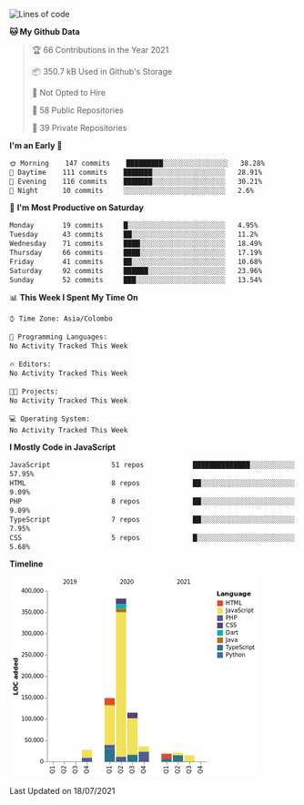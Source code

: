 
<!--START_SECTION:waka-->
![Lines of code](https://img.shields.io/badge/From%20Hello%20World%20I%27ve%20Written-767796%20lines%20of%20code-blue)

**🐱 My Github Data** 

> 🏆 66 Contributions in the Year 2021
 > 
> 📦 350.7 kB Used in Github's Storage 
 > 
> 🚫 Not Opted to Hire
 > 
> 📜 58 Public Repositories 
 > 
> 🔑 39 Private Repositories  
 > 
**I'm an Early 🐤** 

```text
🌞 Morning    147 commits    █████████░░░░░░░░░░░░░░░░   38.28% 
🌆 Daytime    111 commits    ███████░░░░░░░░░░░░░░░░░░   28.91% 
🌃 Evening    116 commits    ███████░░░░░░░░░░░░░░░░░░   30.21% 
🌙 Night      10 commits     ░░░░░░░░░░░░░░░░░░░░░░░░░   2.6%

```
📅 **I'm Most Productive on Saturday** 

```text
Monday       19 commits     █░░░░░░░░░░░░░░░░░░░░░░░░   4.95% 
Tuesday      43 commits     ██░░░░░░░░░░░░░░░░░░░░░░░   11.2% 
Wednesday    71 commits     ████░░░░░░░░░░░░░░░░░░░░░   18.49% 
Thursday     66 commits     ████░░░░░░░░░░░░░░░░░░░░░   17.19% 
Friday       41 commits     ██░░░░░░░░░░░░░░░░░░░░░░░   10.68% 
Saturday     92 commits     ██████░░░░░░░░░░░░░░░░░░░   23.96% 
Sunday       52 commits     ███░░░░░░░░░░░░░░░░░░░░░░   13.54%

```


📊 **This Week I Spent My Time On** 

```text
⌚︎ Time Zone: Asia/Colombo

💬 Programming Languages: 
No Activity Tracked This Week

🔥 Editors: 
No Activity Tracked This Week

🐱‍💻 Projects: 
No Activity Tracked This Week

💻 Operating System: 
No Activity Tracked This Week

```

**I Mostly Code in JavaScript** 

```text
JavaScript               51 repos            ██████████████░░░░░░░░░░░   57.95% 
HTML                     8 repos             ██░░░░░░░░░░░░░░░░░░░░░░░   9.09% 
PHP                      8 repos             ██░░░░░░░░░░░░░░░░░░░░░░░   9.09% 
TypeScript               7 repos             ██░░░░░░░░░░░░░░░░░░░░░░░   7.95% 
CSS                      5 repos             █░░░░░░░░░░░░░░░░░░░░░░░░   5.68%

```


**Timeline**

![Chart not found](https://raw.githubusercontent.com/ccweerasinghe1994/ccweerasinghe1994/master/charts/bar_graph.png) 


 Last Updated on 18/07/2021
<!--END_SECTION:waka-->
